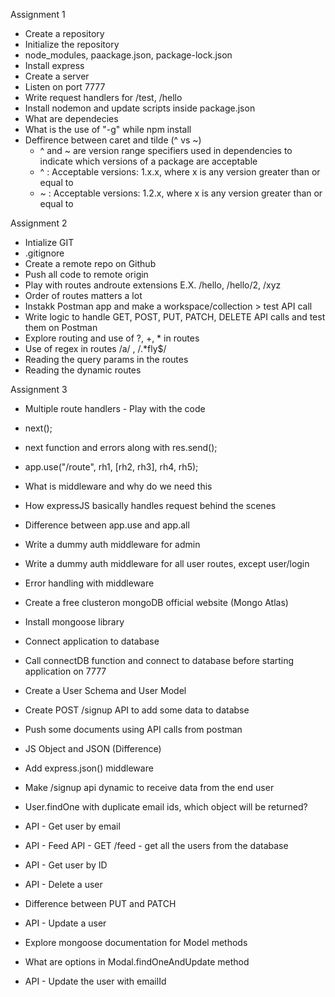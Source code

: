 Assignment 1
- Create a repository
- Initialize the repository
- node_modules, paackage.json, package-lock.json
- Install express
- Create a server
- Listen on port 7777
- Write request handlers for /test, /hello
- Install nodemon and update scripts inside package.json
- What are dependecies
- What is the use of "-g" while npm install
- Deffirence between caret and tilde (^ vs ~)
    - ^ and ~ are version range specifiers used in dependencies to indicate which versions of a package are acceptable
    - ^ : Acceptable versions: 1.x.x, where x is any version greater than or equal to
    - ~ : Acceptable versions: 1.2.x, where x is any version greater than or equal to 

Assignment 2
- Intialize GIT
- .gitignore
- Create a remote repo on Github
- Push all code to remote origin
- Play with routes androute extensions E.X. /hello, /hello/2, /xyz
-  Order of routes matters a lot
- Instakk Postman app and make a workspace/collection > test API call
- Write logic to handle GET, POST, PUT, PATCH, DELETE API calls and test them on Postman
- Explore routing and use of ?, +, * in routes
- Use of regex in routes /a/ , /.*fly$/
- Reading the query params in the routes
- Reading the dynamic routes


Assignment 3
- Multiple route handlers - Play with the code
- next();
- next function and errors along with res.send();
- app.use("/route", rh1, [rh2, rh3], rh4, rh5);
- What is middleware and why do we need this
- How expressJS basically handles request behind the scenes
- Difference between app.use and app.all
- Write a dummy auth middleware for admin
- Write a dummy auth middleware for all user routes, except user/login
- Error handling with middleware



- Create a free clusteron mongoDB official website (Mongo Atlas)
- Install mongoose library
- Connect application to database
- Call connectDB function and connect to database before starting application on 7777
- Create a User Schema and User Model
- Create POST /signup  API to add some data to databse
- Push some documents using API calls from postman

- JS Object and JSON (Difference)
- Add express.json() middleware
- Make /signup api dynamic to receive data from the end user
- User.findOne with duplicate email ids, which object will be returned?
- API - Get user by email
- API - Feed API - GET /feed - get all the users from the database
- API - Get user by ID
- API - Delete a user
- Difference between PUT and PATCH
- API - Update a user
- Explore mongoose documentation for Model methods
- What are options in Modal.findOneAndUpdate method
- API - Update the user with emailId  